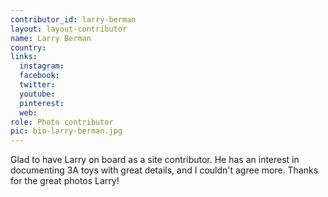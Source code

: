 ```yaml
---
contributor_id: larry-berman
layout: layout-contributor
name: Larry Berman
country: 
links:
  instagram:
  facebook: 
  twitter: 
  youtube:
  pinterest: 
  web: 
role: Photo contributor
pic: bio-larry-berman.jpg
---
```

Glad to have Larry on board as a site contributor. He has an interest in documenting 3A toys with great details, and I couldn't agree more. Thanks for the great photos Larry!
